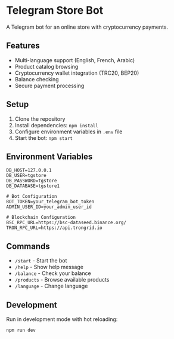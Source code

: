 # Telegram Store Bot

A Telegram bot for an online store with cryptocurrency payments.

## Features

- Multi-language support (English, French, Arabic)
- Product catalog browsing
- Cryptocurrency wallet integration (TRC20, BEP20)
- Balance checking
- Secure payment processing

## Setup

1. Clone the repository
2. Install dependencies: `npm install`
3. Configure environment variables in `.env` file
4. Start the bot: `npm start`

## Environment Variables

```
DB_HOST=127.0.0.1
DB_USER=tgstore
DB_PASSWORD=tgstore
DB_DATABASE=tgstore1

# Bot Configuration
BOT_TOKEN=your_telegram_bot_token
ADMIN_USER_ID=your_admin_user_id

# Blockchain Configuration
BSC_RPC_URL=https://bsc-dataseed.binance.org/
TRON_RPC_URL=https://api.trongrid.io
```

## Commands

- `/start` - Start the bot
- `/help` - Show help message
- `/balance` - Check your balance
- `/products` - Browse available products
- `/language` - Change language

## Development

Run in development mode with hot reloading:

```
npm run dev
```
